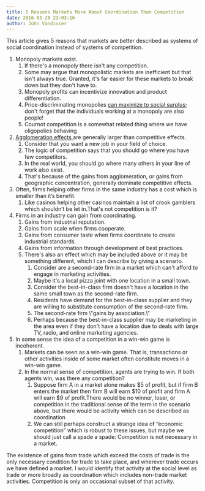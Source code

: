 ```yaml
---
title: 5 Reasons Markets More About Coordination Than Competition
date: 2016-03-20 23:03:16
author: John Vandivier
---
```




This article gives 5 reasons that markets are better described as systems of social coordination instead of systems of competition.
<ol>
	<li>Monopoly markets exist.
<ol>
	<li>If there's a monopoly there isn't any competition.</li>
	<li>Some may argue that monopolistic markets are inefficient but that isn't always true. Granted, it's far easier for these markets to break down but they don't have to.</li>
	<li>Monopoly profits can incentivize innovation and product differentiation.</li>
	<li>Price-discriminating monopolies <a href=\"http://www.afterecon.com/economics-and-finance/price-discrimination-is-efficient/\">can maximize to social surplus</a>; don't forget that the individuals working at a monopoly are also people!</li>
	<li>Cournot competition is a somewhat related thing where we have oligopolies behaving</li>
</ol>
</li>
	<li><a href=\"https://en.wikipedia.org/wiki/Economies_of_agglomeration#Advantages_of_agglomeration\">Agglomeration effects </a>are generally larger than competitive effects.
<ol>
	<li>Consider that you want a new job in your field of choice.</li>
	<li>The logic of competition says that you should go where you have few competitors.</li>
	<li>In the real world, you should go where many others in your line of work also exist.</li>
	<li>That's because of the gains from agglomeration, or gains from geographic concentration, generally dominate competitive effects.</li>
</ol>
</li>
	<li>Often, firms helping other firms in the same industry has a cost which is smaller than it’s benefit.
<ol>
	<li>Like casinos helping other casinos maintain a list of crook gamblers which shouldn’t be let in.That's not competition is it?</li>
</ol>
</li>
	<li>Firms in an industry can gain from coordinating.
<ol>
	<li>Gains from industrial reputation.</li>
	<li>Gains from scale when firms cooperate.</li>
	<li>Gains from consumer taste when firms coordinate to create industrial standards.</li>
	<li>Gains from information through development of best practices.</li>
	<li>There's also an effect which may be included above or it may be something different, which I can describe by giving a scenario.
<ol>
	<li>Consider are a second-rate firm in a market which can't afford to engage in marketing activities.</li>
	<li>Maybe it's a local pizza joint with one location in a small town.</li>
	<li>Consider the best-in-class firm doesn't have a location in the same small town as the second-rate firm.</li>
	<li>Residents have demand for the best-in-class supplier and they are willing to substitute consumption of the second-rate firm.</li>
	<li>The second-rate firm \"gains by association.\"</li>
	<li>Perhaps because the best-in-class supplier may be marketing in the area even if they don't have a location due to deals with large TV, radio, and online marketing agencies.</li>
</ol>
</li>
</ol>
</li>
	<li>In some sense the idea of a competition in a win-win game is incoherent.
<ol>
	<li>Markets can be seen as a win-win game. That is, transactions or other activities inside of some market often constitute moves in a win-win game.</li>
	<li>In the normal sense of competition, agents are trying to win. If both agents win, was there any competition?
<ol>
	<li>Suppose firm A in a market alone makes $5 of profit, but if firm B enters the market then firm B will earn $10 of profit and firm A will earn $9 of profit.There would be no winner, loser, or competition in the traditional sense of the term in the scenario above, but there would be activity which can be described as coordination</li>
	<li>We can still perhaps construct a strange idea of “economic competition” which is robust to these issues, but maybe we should just call a spade a spade: Competition is not necessary in a market.</li>
</ol>
</li>
</ol>
</li>
</ol>
The existence of gains from trade which exceed the costs of trade is the only necessary condition for trade to take place, and wherever trade occurs we have defined a market. I would identify that activity at the social level as trade or more broadly as coordination which includes non-trade market activities. Competition is only an occasional subset of that activity.